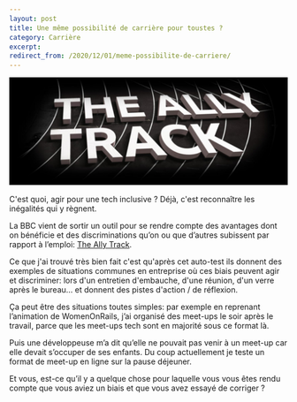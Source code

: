 ```yaml
---
layout: post
title: Une même possibilité de carrière pour toustes ?
category: Carrière
excerpt:
redirect_from: /2020/12/01/meme-possibilite-de-carriere/
---
```


![The ally track](/images/blog/2020-12/the_ally_track.jpeg)

C'est quoi, agir pour une tech inclusive ? Déjà, c'est reconnaître les inégalités qui y règnent.

La BBC vient de sortir un outil pour se rendre compte des avantages dont on bénéficie et des discriminations qu’on ou que d’autres subissent par rapport à l’emploi: [The Ally Track](https://www.bbc.co.uk/creativediversity/allyshipapp/#/).

Ce que j'ai trouvé très bien fait c'est qu'après cet auto-test ils donnent des exemples de situations communes en entreprise où ces biais peuvent agir et discriminer: lors d'un entretien d'embauche, d'une réunion, d'un verre après le bureau... et donnent des pistes d'action / de réflexion.

Ça peut être des situations toutes simples: par exemple en reprenant l’animation de WomenOnRails, j’ai organisé des meet-ups le soir après le travail, parce que les meet-ups tech sont en majorité sous ce format là.

Puis une développeuse m’a dit qu’elle ne pouvait pas venir à un meet-up car elle devait s’occuper de ses enfants. 
Du coup actuellement je teste un format de meet-up en ligne sur la pause déjeuner.

Et vous, est-ce qu’il y a quelque chose pour laquelle vous vous êtes rendu compte que vous aviez un biais et que vous avez essayé de corriger ?